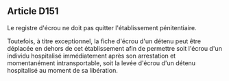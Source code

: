 Article D151
----
Le registre d'écrou ne doit pas quitter l'établissement pénitentiaire.

Toutefois, à titre exceptionnel, la fiche d'écrou d'un détenu peut être déplacée
en dehors de cet établissement afin de permettre soit l'écrou d'un individu
hospitalisé immédiatement après son arrestation et momentanément
intransportable, soit la levée d'écrou d'un détenu hospitalisé au moment de sa
libération.
